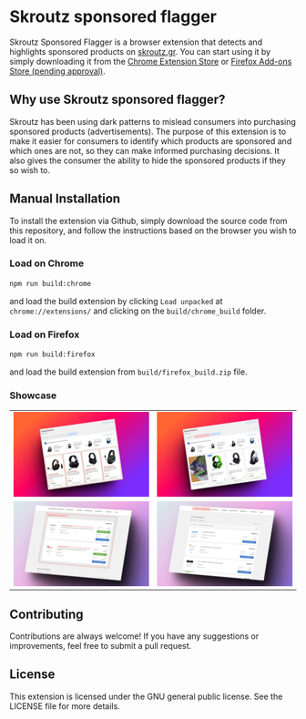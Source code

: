 # Skroutz sponsored flagger

Skroutz Sponsored Flagger is a browser extension that detects and highlights sponsored products on [skroutz.gr](https://skroutz.gr).
You can start using it by simply downloading it from the [Chrome Extension Store](https://chrome.google.com/webstore/detail/skroutz-sponsored-flagger/amglnkndjeoojnjjeepeheobhneeogcl) or [Firefox Add-ons Store (pending approval)](https://addons.mozilla.org/en-US/firefox/addon/skroutz-sponsored-flagger).

## Why use Skroutz sponsored flagger?

Skroutz has been using dark patterns to mislead consumers into purchasing sponsored products (advertisements).
The purpose of this extension is to make it easier for consumers to identify which products are sponsored and which ones are not, so they can make informed purchasing decisions.
It also gives the consumer the ability to hide the sponsored products if they so wish to.

## Manual Installation

To install the extension via Github, simply download the source code from this repository, and follow the instructions based on the browser you wish to load it on.

### Load on Chrome

```bash
npm run build:chrome
```

and load the build extension by clicking `Load unpacked` at `chrome://extensions/` and clicking on the `build/chrome_build` folder.

### Load on Firefox

```bash
npm run build:firefox
```

and load the build extension from `build/firefox_build.zip` file.

### Showcase

|                                                  |                                                   |
| :----------------------------------------------- | :------------------------------------------------ |
| ![Alt Text](../assets/showcase_listings.jpg)     | ![Alt Text](../assets/showcase_listings2.jpg)     |
| ![Alt Text](../assets/showcase_product_list.jpg) | ![Alt Text](../assets/showcase_product_list2.jpg) |

## Contributing

Contributions are always welcome! If you have any suggestions or improvements, feel free to submit a pull request.

## License

This extension is licensed under the GNU general public license. See the LICENSE file for more details.
